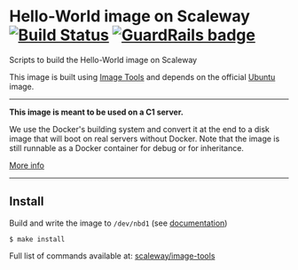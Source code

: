 Hello-World image on Scaleway [![Build Status](https://travis-ci.org/scaleway/image-helloworld.svg?branch=master)](https://travis-ci.org/scaleway/image-helloworld) [![GuardRails badge](https://badges.production.guardrails.io/moul/image-helloworld.svg)](https://www.guardrails.io)
=============================

Scripts to build the Hello-World image on Scaleway

This image is built using [Image Tools](https://github.com/scaleway/image-tools) and depends on the official [Ubuntu](https://github.com/scaleway/image-ubuntu) image.

---

**This image is meant to be used on a C1 server.**

We use the Docker's building system and convert it at the end to a disk image that will boot on real servers without Docker. Note that the image is still runnable as a Docker container for debug or for inheritance.

[More info](https://github.com/scaleway/image-tools)

---

Install
-------

Build and write the image to `/dev/nbd1` (see [documentation](https://www.scaleway.com/docs/create_an_image_with_docker))

    $ make install

Full list of commands available at: [scaleway/image-tools](https://github.com/scaleway/image-tools/#commands)
